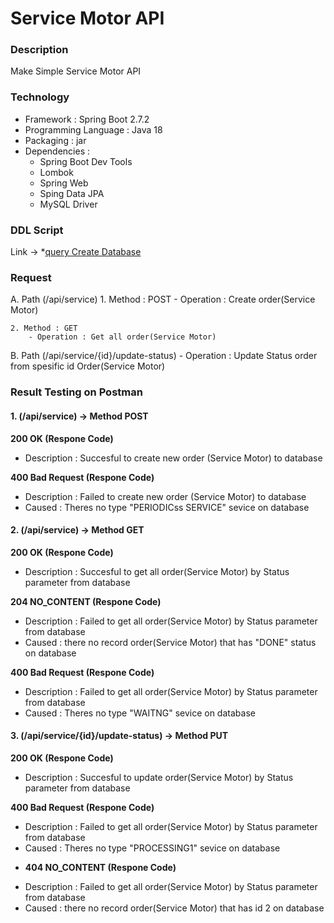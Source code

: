 # Service Motor API

### Description
Make Simple Service Motor API

### Technology
- Framework : Spring Boot 2.7.2 
- Programming Language : Java 18
- Packaging : jar
- Dependencies : 
    - Spring Boot Dev Tools
    - Lombok
    - Spring Web
    - Sping Data JPA
    - MySQL Driver 


### DDL Script

Link -> *[query Create Database](https://github.com/Yakagi17/service-motor-api/blob/main/database/service-motor-api-ddl.sql)

###  Request
A. Path (/api/service)
    1. Method : POST
        - Operation : Create order(Service Motor)
    
    2. Method : GET
        - Operation : Get all order(Service Motor)

B. Path (/api/service/{id}/update-status)
        - Operation : Update Status order from spesific id Order(Service Motor)




### Result Testing on Postman

#### 1. (/api/service) -> Method POST
**200 OK (Respone Code)**
- Description : Succesful to create new order (Service Motor) to database
<img src=""></img>

**400 Bad Request (Respone Code)**
- Description : Failed to create new order (Service Motor) to database
- Caused : Theres no type "PERIODICss SERVICE" sevice on database
<img src=""></img>


#### 2. (/api/service) -> Method GET
**200 OK (Respone Code)**
- Description : Succesful to get all order(Service Motor)  by Status parameter from database
<img src=""></img>

**204 NO_CONTENT  (Respone Code)**
- Description : Failed to get all order(Service Motor)  by Status parameter from database
- Caused : there no record order(Service Motor) that has "DONE" status on database
<img src=""></img>

**400 Bad Request (Respone Code)**
- Description : Failed to get all order(Service Motor)  by Status parameter from database
- Caused : Theres no type "WAITNG"  sevice on database
<img src=""></img>


#### 3. (/api/service/{id}/update-status) -> Method PUT
**200 OK (Respone Code)**
- Description : Succesful to update order(Service Motor)  by Status parameter from database
<img src=""></img>

**400 Bad Request (Respone Code)**
- Description : Failed to get all order(Service Motor)  by Status parameter from database
- Caused : Theres no type "PROCESSING1"  sevice on database
<img src=""></img>

* **404 NO_CONTENT  (Respone Code)**
- Description : Failed to get all order(Service Motor)  by Status parameter from database
- Caused : there no record order(Service Motor) that has id 2 on database
<img src=""></img>
